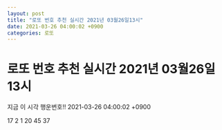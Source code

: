 ```yaml
---
layout: post
title: "로또 번호 추천 실시간 2021년 03월26일13시"
date: 2021-03-26 04:00:02 +0900
categories: 로또
---
```


# 로또 번호 추천 실시간 2021년 03월26일13시

지금 이 시각 행운번호!! 2021-03-26 04:00:02 +0900

 17  2  1  20  45  37 

